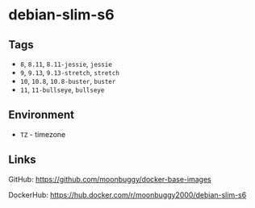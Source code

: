 # debian-slim-s6

## Tags

* `8`, `8.11`, `8.11-jessie`, `jessie`
* `9`, `9.13`, `9.13-stretch`, `stretch`
* `10`, `10.8`, `10.8-buster`, `buster`
* `11`, `11-bullseye`, `bullseye`

## Environment

* `TZ`          - timezone

## Links
GitHub: https://github.com/moonbuggy/docker-base-images

DockerHub: https://hub.docker.com/r/moonbuggy2000/debian-slim-s6
